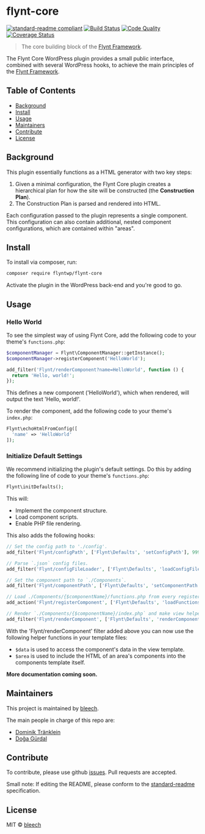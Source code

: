 # flynt-core

[![standard-readme compliant](https://img.shields.io/badge/readme%20style-standard-brightgreen.svg?style=flat-square)](https://github.com/RichardLitt/standard-readme)
[![Build Status](https://travis-ci.org/flyntwp/flynt-core.svg?branch=master)](https://travis-ci.org/flyntwp/flynt-core)
[![Code Quality](https://img.shields.io/scrutinizer/g/flyntwp/flynt-core.svg)](https://scrutinizer-ci.com/g/flyntwp/flynt-core/?branch=master)
[![Coverage Status](https://coveralls.io/repos/github/flyntwp/flynt-core/badge.svg)](https://coveralls.io/github/flyntwp/flynt-core)

> The core building block of the [Flynt Framework](https://flyntwp.com).

The Flynt Core WordPress plugin provides a small public interface, combined with several WordPress hooks, to achieve the main principles of the [Flynt Framework](https://flyntwp.com).

## Table of Contents

- [Background](#background)
- [Install](#install)
- [Usage](#usage)
- [Maintainers](#maintainers)
- [Contribute](#contribute)
- [License](#license)

## Background

This plugin essentially functions as a HTML generator with two key steps:

1. Given a minimal configuration, the Flynt Core plugin creates a hierarchical plan for how the site will be constructed (the **Construction Plan**).
2. The Construction Plan is parsed and rendered into HTML.

Each configuration passed to the plugin represents a single component. This configuration can also contain additional, nested component configurations, which are contained within "areas".

## Install

<!-- TODO: install via WordPress instructions -->

To install via composer, run:

```bash
composer require flyntwp/flynt-core
```

Activate the plugin in the WordPress back-end and you're good to go.

## Usage

### Hello World
To see the simplest way of using Flynt Core, add the following code to your theme's `functions.php`:

```php
$componentManager = Flynt\ComponentManager::getInstance();
$componentManager->registerComponent('HelloWorld');

add_filter('Flynt/renderComponent?name=HelloWorld', function () {
  return 'Hello, world!';
});
```
This defines a new component ('HelloWorld'), which when rendered, will output the text 'Hello, world!'.

To render the component, add the following code to your theme's `index.php`:

```php
Flynt\echoHtmlFromConfig([
  'name' => 'HelloWorld'
]);
```

### Initialize Default Settings

We recommend initializing the plugin's default settings. Do this by adding the following line of code to your theme's `functions.php`:

```php
Flynt\initDefaults();
```

This will:

- Implement the component structure.
- Load component scripts.
- Enable PHP file rendering.

This also adds the following hooks:

```php
// Set the config path to './config'.
add_filter('Flynt/configPath', ['Flynt\Defaults', 'setConfigPath'], 999, 2);

// Parse `.json` config files.
add_filter('Flynt/configFileLoader', ['Flynt\Defaults', 'loadConfigFile'], 999, 3);

// Set the component path to `./Components`.
add_filter('Flynt/componentPath', ['Flynt\Defaults', 'setComponentPath'], 999, 2);

// Load ./Components/{$componentName}/functions.php from every registered component.
add_action('Flynt/registerComponent', ['Flynt\Defaults', 'loadFunctionsFile']);

// Render `./Components/{$componentName}/index.php` and make view helper functions `$data` and `$area` available (see explanation below).
add_filter('Flynt/renderComponent', ['Flynt\Defaults', 'renderComponent'], 999, 4);
```

With the 'Flynt/renderComponent' filter added above you can now use the following helper functions in your template files:
- `$data` is used to access the component's data in the view template.
- `$area` is used to include the HTML of an area's components into the components template itself.

**More documentation coming soon.**

<!-- TODO: add link to documentation for more information -->

## Maintainers

This project is maintained by [bleech](https://github.com/bleech).

The main people in charge of this repo are:

- [Dominik Tränklein](https://github.com/domtra)
- [Doğa Gürdal](https://github.com/Qakulukiam)

## Contribute

To contribute, please use github [issues](https://github.com/flyntwp/flynt-core/issues). Pull requests are accepted.

Small note: If editing the README, please conform to the [standard-readme](https://github.com/RichardLitt/standard-readme) specification.

## License

MIT © [bleech](https://www.bleech.de)
